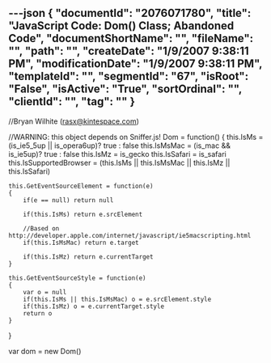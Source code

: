 ---json
{
  "documentId": "2076071780",
  "title": "JavaScript Code: Dom() Class; Abandoned Code",
  "documentShortName": "",
  "fileName": "",
  "path": "",
  "createDate": "1/9/2007 9:38:11 PM",
  "modificationDate": "1/9/2007 9:38:11 PM",
  "templateId": "",
  "segmentId": "67",
  "isRoot": "False",
  "isActive": "True",
  "sortOrdinal": "",
  "clientId": "",
  "tag": ""
}
---

//Bryan Wilhite (rasx@kintespace.com)

//WARNING: this object depends on Sniffer.js!
Dom = function()
{
    this.IsMs = (is_ie5_5up || is_opera6up)? true : false
    this.IsMsMac = (is_mac && is_ie5up)? true : false
    this.IsMz = is_gecko
    this.IsSafari = is_safari
    this.IsSupportedBrowser = (this.IsMs || this.IsMsMac || this.IsMz || this.IsSafari)

    this.GetEventSourceElement = function(e)
    {
        if(e == null) return null

        if(this.IsMs) return e.srcElement

        //Based on http://developer.apple.com/internet/javascript/ie5macscripting.html
        if(this.IsMsMac) return e.target

        if(this.IsMz) return e.currentTarget
    }

    this.GetEventSourceStyle = function(e)
    {
        var o = null
        if(this.IsMs || this.IsMsMac) o = e.srcElement.style
        if(this.IsMz) o = e.currentTarget.style
        return o
    }
}

var dom = new Dom()
